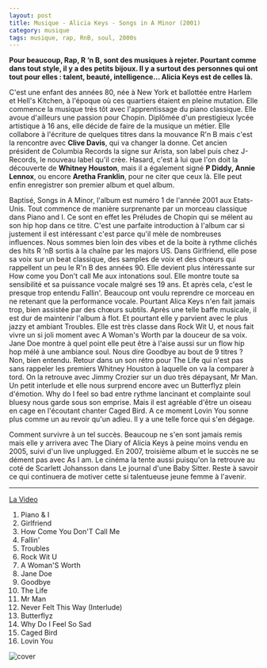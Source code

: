 ```yaml
---
layout: post
title: Musique - Alicia Keys - Songs in A Minor (2001)
category: musique
tags: musique, rap, RnB, soul, 2000s
---
```


**Pour beaucoup, Rap, R ‘n B, sont des musiques à rejeter. Pourtant comme dans tout style, il y a des petits bijoux. Il y a surtout des personnes qui ont tout pour elles : talent, beauté, intelligence… Alicia Keys est de celles là.**

C'est une enfant des années 80, née à New York et ballottée entre Harlem et Hell's Kitchen, à l'époque où ces quartiers étaient en pleine mutation. Elle commence la musique très tôt avec l'apprentissage du piano classique. Elle avoue d'ailleurs une passion pour Chopin. Diplômée d'un prestigieux lycée artistique à 16 ans, elle décide de faire de la musique un métier. Elle collabore à l'écriture de quelques titres dans la mouvance R'n B mais c'est la rencontre avec **Clive Davis**, qui va changer la donne. Cet ancien président de Columbia Records la signe sur Arista, son label puis chez J-Records, le nouveau label qu'il crèe. Hasard, c'est à lui que l'on doit la découverte de **Whitney Houston**, mais il a également signé **P Diddy, Annie Lennox**, ou encore **Aretha Franklin**, pour ne citer que ceux là. Elle peut enfin enregistrer son premier album et quel album.

Baptisé, Songs in A Minor, l'album est numéro 1 de l'année 2001 aux Etats-Unis. Tout commence de manière surprenante par un morceau classique dans Piano and I. Ce sont en effet les Préludes de Chopin qui se mélent au son hip hop dans ce titre. C'est une parfaite introduction à l'album car si justement il est intéressant c'est parce qu'il mèle de nombreuses influences. Nous sommes bien loin des vibes et de la boite à rythme clichés des hits R ‘nB sortis à la chaîne par les majors US. Dans Girlfriend, elle pose sa voix sur un beat classique, des samples de voix et des chœurs qui rappellent un peu le R'n B des années 90. Elle devient plus intéressante sur How come you Don't call Me aux intonations soul. Elle montre toute sa sensibilité et sa puissance vocale malgré ses 19 ans. Et après cela, c'est le presque trop entendu Fallin'. Beaucoup ont voulu reprendre ce morceau en ne retenant que la performance vocale. Pourtant Alica Keys n'en fait jamais trop, bien assistée par des chœurs subtils. Après une telle baffe musicale, il est dur de maintenir l'album à flot. Et pourtant elle y parvient avec le plus jazzy et ambiant Troubles. Elle est très classe dans Rock Wit U, et nous fait vivre un si joli moment avec A Woman's Worth par la douceur de sa voix. Jane Doe montre à quel point elle peut être à l'aise aussi sur un flow hip hop mélé à une ambiance soul. Nous dire Goodbye au bout de 9 titres ? Non, bien entendu. Retour dans un son rétro pour The Life qui n'est pas sans rappeler les premiers Whitney Houston à laquelle on va la comparer à tord. On la retrouve avec Jimmy Crozier sur un duo très dépaysant, Mr Man. Un petit interlude et elle nous surprend encore avec un Butterflyz plein d'émotion. Why do I feel so bad entre rythme lancinant et complainte soul bluesy nous garde sous son emprise. Mais il est agréable d'être un oiseau en cage en l'écoutant chanter Caged Bird. A ce moment Lovin You sonne plus comme un au revoir qu'un adieu. Il y a une telle force qui s'en dégage.

Comment survivre à un tel succès. Beaucoup ne s'en sont jamais remis mais elle y arrivera avec The Diary of Alicia Keys à peine moins vendu en 2005, suivi d'un live unplugged. En 2007, troisième album et le succès ne se dément pas avec As I am. Le cinéma la tente aussi puisqu'on la retrouve au coté de Scarlett Johansson dans Le journal d'une Baby Sitter. Reste à savoir ce qui continuera de motiver cette si talentueuse jeune femme à l'avenir.

****

[La Video](https://www.youtube.com/watch?v=Urdlvw0SSEc])

1. Piano & I 
2. Girlfriend 
3. How Come You Don'T Call Me 
4. Fallin' 
5. Troubles 
6. Rock Wit U 
7. A Woman'S Worth 
8. Jane Doe 
9. Goodbye 
10. The Life 
11. Mr Man 
12. Never Felt This Way (Interlude) 
13. Butterflyz 
14. Why Do I Feel So Sad 
15. Caged Bird 
16. Lovin You

![cover](http://cheziceman.files.wordpress.com/2014/11/aliciakeysong.jpg)


